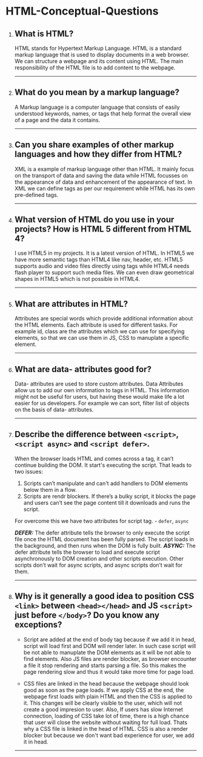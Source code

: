 # HTML-Conceptual-Questions

1.  ## What is HTML?

    HTML stands for Hypertext Markup Language. HTML is a standard markup language that is used to display documents in a web browser. We can structure a webpage and its content using HTML. The main responsibility of the HTML file is to add content to the webpage.

    ***

2.  ## What do you mean by a markup language?

    A Markup language is a computer language that consists of easily understood keywords, names, or tags that help format the overall view of a page and the data it contains.
    
    ***

3.  ## Can you share examples of other markup languages and how they differ from HTML?

    XML is a example of markup language other than HTML. It mainly focus on the transport of data and saving the data while HTML focusses on the appearance of data and enhancement of the appearance of text. In XML we can define tags as per our requirement while HTML has its own pre-defined tags.

    ***

4.  ## What version of HTML do you use in your projects? How is HTML 5 different from HTML 4?

    I use HTML5 in my projects. It is a latest version of HTML. In HTML5 we have more semantic tags than HTML4 like nav, header, etc. HTML5 supports audio and video files directly using tags while HTML4 needs flash player to support such media files. We can even draw geometrical shapes in HTML5 which is not possible in HTML4.

    ***

5.  ## What are attributes in HTML?

    Attributes are special words which provide additional information about the HTML elements. Each attribute is used for different tasks. For example id, class are the attributes which we can use for specifying elements, so that we can use them in JS, CSS to manuplate a specific element.
    
    ***

6.  ## What are data- attributes good for?

     Data- attributes are used to store custom attributes. Data Attributes allow us to add our own information to tags in HTML. This information might not be useful for users, but having these would make life a lot easier for us developers. For example we can sort, filter list of objects on the basis of data- attributes.

    ***

7.  ## Describe the difference between `<script>`, `<script async>` and `<script defer>`.

    When the browser loads HTML and comes across a <script>...</script> tag, it can’t continue building the DOM. It start's executing the script. That leads to two issues:
    1. Scripts can’t manipulate and can't add handlers to DOM elements below them in a flow.
    2. Scripts are rendr blockers. If there’s a bulky script, it blocks the page and users can’t see the page content till it downloads and runs the script.

    For overcome this we have two attributes for script tag. - `defer`, `async`
    
    ***DEFER:*** The defer attribute tells the browser to only execute the script file once the HTML document has been fully parsed. The script loads in the background, and then runs when the DOM is fully built.
    ***ASYNC:*** The defer attribute tells the browser to load and execute script asynchronously to DOM creation and other scripts execution. Other scripts don’t wait for async scripts, and async scripts don’t wait for them.

    ***

8.  ## Why is it generally a good idea to position CSS `<link>` between `<head></head>` and JS `<script>` just before `</body>`? Do you know any exceptions?

    - Script are added at the end of body tag because if we add it in head, script will load first and DOM will render later. In such case script will be not able to manuplate the DOM elements as it will be not able to find elements. Also JS files are render blocker, as browser encounter a file it stop rendering and starts parsing a file. So this makes the page rendering slow and thus it would take more time for page load.

    - CSS files are linked in the head because the webpage should look good as soon as the page loads. If we apply CSS at the end, the webpage first loads with plain HTML and then the CSS is applied to it. This changes will be clearly visible to the user, which will not create a good impresion to user. Also, If users has slow Internet connection, loading of CSS take lot of time, there is a high chance that user will close the website without waiting for full load. Thats why a CSS file is linked in the head of HTML. CSS is also a render blocker but because we don't want bad experience for user, we add it in head.

    ***
